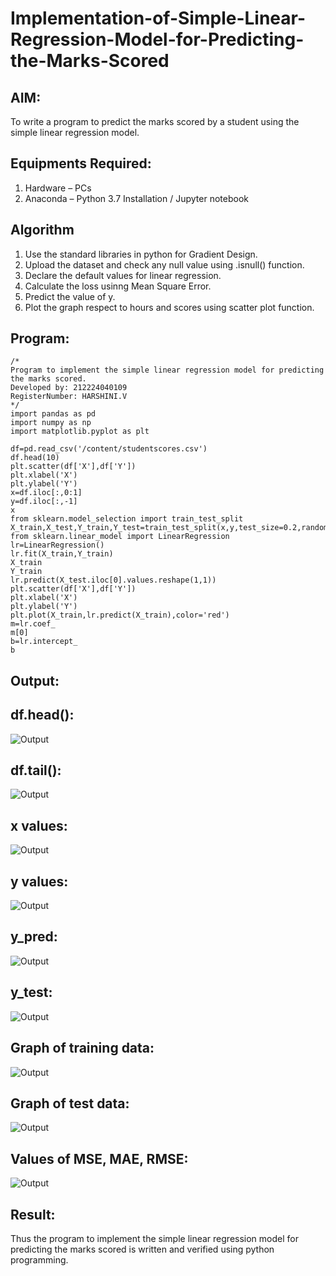 # Implementation-of-Simple-Linear-Regression-Model-for-Predicting-the-Marks-Scored

## AIM:
To write a program to predict the marks scored by a student using the simple linear regression model.

## Equipments Required:
1. Hardware – PCs
2. Anaconda – Python 3.7 Installation / Jupyter notebook

## Algorithm
1. Use the standard libraries in python for Gradient Design.
2. Upload the dataset and check any null value using .isnull() function.
3. Declare the default values for linear regression.
4. Calculate the loss usinng Mean Square Error.
5. Predict the value of y.
6. Plot the graph respect to hours and scores using scatter plot function.


## Program:
```
/*
Program to implement the simple linear regression model for predicting the marks scored.
Developed by: 212224040109
RegisterNumber: HARSHINI.V
*/
import pandas as pd
import numpy as np
import matplotlib.pyplot as plt

df=pd.read_csv('/content/studentscores.csv')
df.head(10)
plt.scatter(df['X'],df['Y'])
plt.xlabel('X')
plt.ylabel('Y')
x=df.iloc[:,0:1]
y=df.iloc[:,-1]
x
from sklearn.model_selection import train_test_split
X_train,X_test,Y_train,Y_test=train_test_split(x,y,test_size=0.2,random_state=0)
from sklearn.linear_model import LinearRegression
lr=LinearRegression()
lr.fit(X_train,Y_train)
X_train
Y_train
lr.predict(X_test.iloc[0].values.reshape(1,1))
plt.scatter(df['X'],df['Y'])
plt.xlabel('X')
plt.ylabel('Y')
plt.plot(X_train,lr.predict(X_train),color='red')
m=lr.coef_
m[0]
b=lr.intercept_
b
```
## Output:
## df.head():
![Output](SS1.jpg)
## df.tail():
![Output](SS2.jpg)
## x values:
![Output](SS3.jpg)
## y values:
![Output](SS4.jpg)
## y_pred:
![Output](SS5.jpg)
## y_test:
![Output](SS6.jpg)
## Graph of training data:
![Output](SS7.jpg)
## Graph of test data:
![Output](SS8.jpg)
## Values of MSE, MAE, RMSE:
![Output](SS9.jpg)



## Result:
Thus the program to implement the simple linear regression model for predicting the marks scored is written and verified using python programming.
